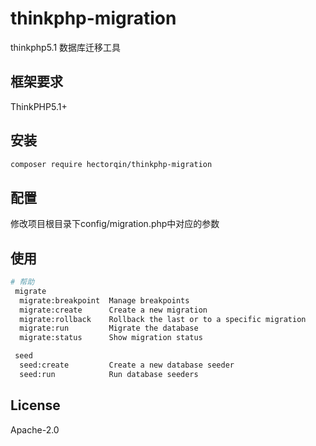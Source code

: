 # thinkphp-migration

thinkphp5.1 数据库迁移工具

## 框架要求

ThinkPHP5.1+

## 安装

~~~ bash
composer require hectorqin/thinkphp-migration
~~~

## 配置

修改项目根目录下config/migration.php中对应的参数

## 使用

~~~ bash
# 帮助
 migrate
  migrate:breakpoint  Manage breakpoints
  migrate:create      Create a new migration
  migrate:rollback    Rollback the last or to a specific migration
  migrate:run         Migrate the database
  migrate:status      Show migration status

 seed
  seed:create         Create a new database seeder
  seed:run            Run database seeders
~~~

## License

Apache-2.0
